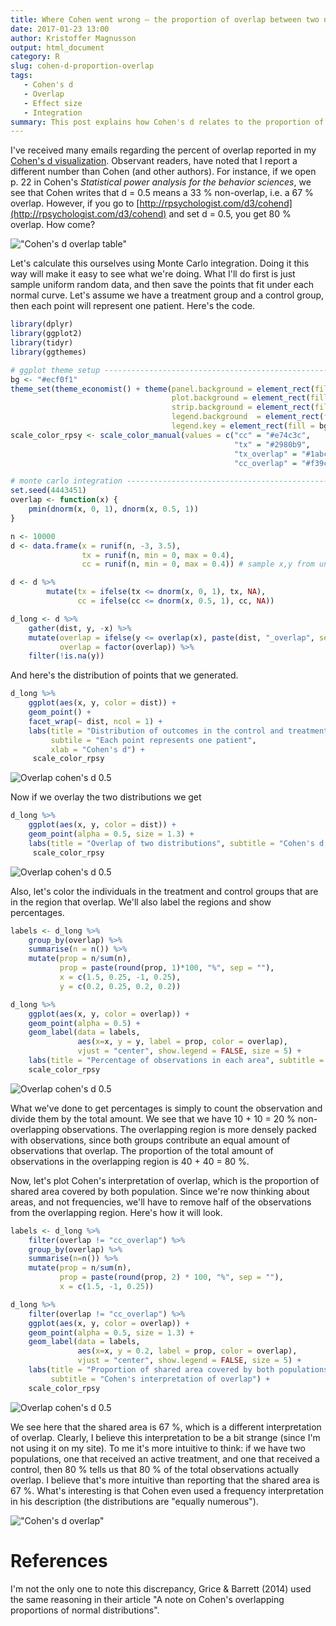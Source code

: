 ```yaml
---
title: Where Cohen went wrong – the proportion of overlap between two normal distributions
date: 2017-01-23 13:00
author: Kristoffer Magnusson
output: html_document
category: R
slug: cohen-d-proportion-overlap
tags: 
   - Cohen's d
   - Overlap
   - Effect size
   - Integration
summary: This post explains how Cohen's d relates to the proportion of overlap between two normal distributions, and why I use a different measure then Cohen in my Cohen's d visualization.
---
```


I've received many emails regarding the percent of overlap reported in my [Cohen's d visualization](http://rpsychologist.com/d3/cohend). Observant readers, have noted that I report a different number than Cohen (and other authors). For instance, if we open p. 22 in Cohen's *Statistical power analysis for the behavior sciences*, we see that Cohen writes that d = 0.5 means a 33 % non-overlap, i.e. a 67 % overlap. However, if you go to [http://rpsychologist.com/d3/cohend](http://rpsychologist.com/d3/cohend) and set d = 0.5, you get 80 % overlap. How come?

!["Cohen's d overlap table"](./img/cohen_d_overlap_table.png)

Let's calculate this ourselves using Monte Carlo integration. Doing it this way will make it easy to see what we're doing. What I'll do first is just sample uniform random data, and then save the points that fit under each normal curve. Let's assume we have a treatment group and a control group, then each point will represent one patient. Here's the code.


```r
library(dplyr)
library(ggplot2)
library(tidyr)
library(ggthemes)

# ggplot theme setup ------------------------------------------------------
bg <- "#ecf0f1"
theme_set(theme_economist() + theme(panel.background = element_rect(fill = bg),
                                    plot.background = element_rect(fill = bg),
                                    strip.background = element_rect(fill = bg),
                                    legend.background  = element_rect(fill = bg),
                                    legend.key = element_rect(fill = bg)))
scale_color_rpsy <- scale_color_manual(values = c("cc" = "#e74c3c", 
                                                  "tx" = "#2980b9", 
                                                  "tx_overlap" = "#1abc9c", 
                                                  "cc_overlap" = "#f39c12"))

# monte carlo integration --------------------------------------------------
set.seed(4443451)
overlap <- function(x) {
    pmin(dnorm(x, 0, 1), dnorm(x, 0.5, 1))
}

n <- 10000
d <- data.frame(x = runif(n, -3, 3.5),
                tx = runif(n, min = 0, max = 0.4),
                cc = runif(n, min = 0, max = 0.4)) # sample x,y from uniform dist

d <- d %>% 
        mutate(tx = ifelse(tx <= dnorm(x, 0, 1), tx, NA),
               cc = ifelse(cc <= dnorm(x, 0.5, 1), cc, NA))

d_long <- d %>%
    gather(dist, y, -x) %>% 
    mutate(overlap = ifelse(y <= overlap(x), paste(dist, "_overlap", sep = ""), dist),
           overlap = factor(overlap)) %>% 
    filter(!is.na(y))
```

And here's the distribution of points that we generated.

```r
d_long %>% 
    ggplot(aes(x, y, color = dist)) + 
    geom_point() +
    facet_wrap(~ dist, ncol = 1) +
    labs(title = "Distribution of outcomes in the control and treatment groups for Cohen's d = 0.5", 
         subtile = "Each point represents one patient",
         xlab = "Cohen's d") +
     scale_color_rpsy
```

![Overlap cohen's d 0.5](./img/Monte-Carlo-integration-normal-curves-1.png)

Now if we overlay the two distributions we get

```r
d_long %>% 
    ggplot(aes(x, y, color = dist)) +
    geom_point(alpha = 0.5, size = 1.3) +
    labs(title = "Overlap of two distributions", subtitle = "Cohen's d = 0.5") +
     scale_color_rpsy
```

![Overlap cohen's d 0.5](./img/Monte-Carlo-integration-Cohens-d-overlap-1.png)

Also, let's color the individuals in the treatment and control groups that are in the region that overlap. We'll also label the regions and show percentages.

```r
labels <- d_long %>% 
    group_by(overlap) %>% 
    summarise(n = n()) %>% 
    mutate(prop = n/sum(n),
           prop = paste(round(prop, 1)*100, "%", sep = ""),
           x = c(1.5, 0.25, -1, 0.25),
           y = c(0.2, 0.25, 0.2, 0.2))

d_long %>% 
    ggplot(aes(x, y, color = overlap)) +
    geom_point(alpha = 0.5) +
    geom_label(data = labels, 
               aes(x=x, y = y, label = prop, color = overlap), 
               vjust = "center", show.legend = FALSE, size = 5) +
    labs(title = "Percentage of observations in each area", subtitle = "Frequency understanding of overlap") +
    scale_color_rpsy
```

![Overlap cohen's d 0.5](./img/Cohens-d-overlap-percentage-1.png)

What we've done to get percentages is simply to count the observation and divide them by the total amount. We see that we have 10 + 10 = 20 % non-overlapping observations. The overlapping region is more densely packed with observations, since both groups contribute an equal amount of observations that overlap. The proportion of the total amount of observations in the overlapping region is 40 + 40 = 80 %. 

Now, let's plot Cohen's interpretation of overlap, which is the proportion of shared area covered by both population. Since we're now thinking about areas, and not frequencies, we'll have to remove half of the observations from the overlapping region. Here's how it will look.


```r
labels <- d_long %>% 
    filter(overlap != "cc_overlap") %>% 
    group_by(overlap) %>% 
    summarise(n=n()) %>% 
    mutate(prop = n/sum(n),
           prop = paste(round(prop, 2) * 100, "%", sep = ""),
           x = c(1.5, -1, 0.25))

d_long %>% 
    filter(overlap != "cc_overlap") %>% 
    ggplot(aes(x, y, color = overlap)) +
    geom_point(alpha = 0.5, size = 1.3) +
    geom_label(data = labels, 
               aes(x=x, y = 0.2, label = prop, color = overlap), 
               vjust = "center", show.legend = FALSE, size = 5) +
    labs(title = "Proportion of shared area covered by both populations",
         subtitle = "Cohen's interpretation of overlap") +
    scale_color_rpsy
```

![Overlap cohen's d 0.5](./img/Cohens-d-shared-area-interpretation-1.png)

We see here that the shared area is 67 %, which is a different interpretation of overlap. Clearly, I believe this interpretation to be a bit strange (since I'm not using it on my site). To me it's more intuitive to think: if we have two populations, one that received an active treatment, and one that received a control, then 80 % tells us that 80 % of the total observations actually overlap. I believe that's more intuitive than reporting that the shared area is 67 %. What's interesting is that Cohen even used a frequency interpretation in his description (the distributions are "equally numerous").


!["Cohen's d overlap"](./img/cohen_d_overlap_frequencies.png)

# References
I'm not the only one to note this discrepancy, Grice & Barrett (2014) used the same reasoning in their article "A note on Cohen's overlapping proportions of normal distributions". 

